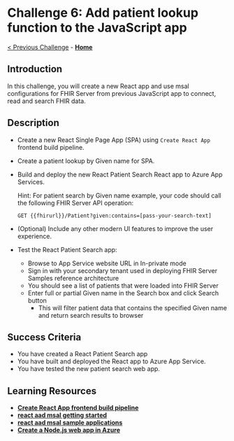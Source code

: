 # Challenge 6: Add patient lookup function to the JavaScript app

[< Previous Challenge](./Challenge05.md) - **[Home](../readme.md)** 

## Introduction

In this challenge, you will create a new React app and use msal configurations for FHIR Server from previous JavaScript app to connect, read and search FHIR data.

## Description

- Create a new React Single Page App (SPA) using `Create React App` frontend build pipeline.
- Create a patient lookup by Given name for SPA.
- Build and deploy the new React Patient Search React app to Azure App Services.

    Hint: 
    For patient search by Given name example, your code should call the following FHIR Server API operation:
    
    `GET {{fhirurl}}/Patient?given:contains=[pass-your-search-text]`

- (Optional) Include any other modern UI features to improve the user experience.
- Test the React Patient Search app:
  - Browse to App Service website URL in In-private mode
  - Sign in with your secondary tenant used in deploying FHIR Server Samples reference architecture
  - You should see a list of patients that were loaded into FHIR Server
  - Enter full or partial Given name in the Search box and click Search button
    - This will filter patient data that contains the specified Given name and return search results to browser

## Success Criteria
- You have created a React Patient Search app
- You have built and deployed the React app to Azure App Service.
- You have tested the new patient search web app.

## Learning Resources

- **[Create React App frontend build pipeline](https://reactjs.org/docs/create-a-new-react-app.html#create-react-app)**
- **[react aad msal getting started](https://www.npmjs.com/package/react-aad-msal#checkered_flag-getting-started)**
- **[react aad msal sample applications](https://www.npmjs.com/package/react-aad-msal#cd-sample-applications)**
- **[Create a Node.js web app in Azure](https://docs.microsoft.com/en-us/azure/app-service/quickstart-nodejs?pivots=platform-linux)**